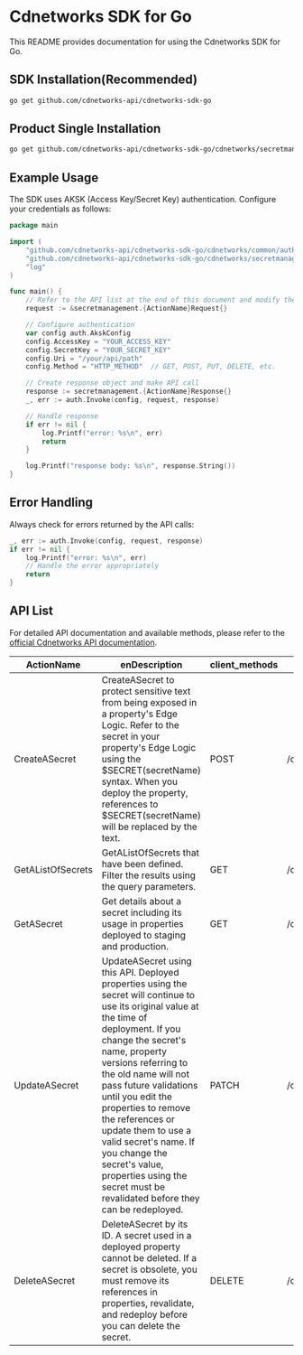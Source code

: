 # Cdnetworks SDK for Go

This README provides documentation for using the Cdnetworks SDK for Go.

## SDK Installation(Recommended)

```bash
go get github.com/cdnetworks-api/cdnetworks-sdk-go
```

## Product Single Installation

```bash
go get github.com/cdnetworks-api/cdnetworks-sdk-go/cdnetworks/secretmanagement
```

## Example Usage

The SDK uses AKSK (Access Key/Secret Key) authentication. Configure your credentials as follows:

```go
package main

import (
    "github.com/cdnetworks-api/cdnetworks-sdk-go/cdnetworks/common/auth"
    "github.com/cdnetworks-api/cdnetworks-sdk-go/cdnetworks/secretmanagement"
    "log"
)

func main() {
	// Refer to the API list at the end of this document and modify the corresponding {ActionName}, Method, and Uri
    request := &secretmanagement.{ActionName}Request{}

    // Configure authentication
    var config auth.AkskConfig
    config.AccessKey = "YOUR_ACCESS_KEY"
    config.SecretKey = "YOUR_SECRET_KEY"
    config.Uri = "/your/api/path"
    config.Method = "HTTP_METHOD"  // GET, POST, PUT, DELETE, etc.

    // Create response object and make API call
    response := secretmanagement.{ActionName}Response{}
    _, err := auth.Invoke(config, request, response)

    // Handle response
    if err != nil {
        log.Printf("error: %s\n", err)
        return
    }

    log.Printf("response body: %s\n", response.String())
}
```

## Error Handling

Always check for errors returned by the API calls:

```go
_, err := auth.Invoke(config, request, response)
if err != nil {
    log.Printf("error: %s\n", err)
    // Handle the error appropriately
    return
}
```

## API List
For detailed API documentation and available methods, please refer to the [official Cdnetworks API documentation](https://docs.cdnetworks.com/en/cdn/apidocs).

| ActionName | enDescription | client_methods | uri |
| --- | --- | --- | --- |
| CreateASecret | CreateASecret to protect sensitive text from being exposed in a property's Edge Logic. Refer to the secret in your property's Edge Logic using the $SECRET(secretName) syntax. When you deploy the property, references to $SECRET(secretName) will be replaced by the text. | POST | /cdn/secrets |
| GetAListOfSecrets | GetAListOfSecrets that have been defined. Filter the results using the query parameters. | GET | /cdn/secrets |
| GetASecret | Get details about a secret including its usage in properties deployed to staging and production. | GET | /cdn/secrets/* |
| UpdateASecret | UpdateASecret using this API. Deployed properties using the secret will continue to use its original value at the time of deployment. If you change the secret's name, property versions referring to the old name will not pass future validations until you edit the properties to remove the references or update them to use a valid secret's name. If you change the secret's value, properties using the secret must be revalidated before they can be redeployed.  | PATCH | /cdn/secrets/* |
| DeleteASecret | DeleteASecret by its ID. A secret used in a deployed property cannot be deleted. If a secret is obsolete, you must remove its references in properties, revalidate, and redeploy before you can delete the secret. | DELETE | /cdn/secrets/* |